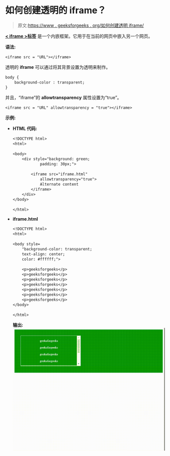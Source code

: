# 如何创建透明的 iframe？

> 原文:[https://www . geeksforgeeks . org/如何创建透明 iframe/](https://www.geeksforgeeks.org/how-to-create-a-transparent-iframe/)

**[< iframe >标签](https://www.geeksforgeeks.org/html-iframes/)** 是一个内嵌框架。它用于在当前的网页中嵌入另一个网页。

**语法:**

```htmlhtml
<iframe src = "URL"></iframe>
```

透明的 **iframe** 可以通过将其背景设置为透明来制作。

```htmlhtml
body {
    background-color : transparent;
}

```

并且，“iframe”的 **allowtransparency** 属性设置为“true”。

```htmlhtml
<iframe src = "URL" allowtransparency = "true"></iframe>
```

**示例:**

*   **HTML 代码:**

    ```htmlhtml
    <!DOCTYPE html>
    <html>

    <body>
        <div style="background: green; 
                padding: 30px;">

            <iframe src="iframe.html" 
                allowtransparency="true">
                Alternate content
            </iframe>
        </div>
    </body>

    </html>
    ```

*   **iframe.html**

    ```htmlhtml
    <!DOCTYPE html>
    <html>

    <body style=
        "background-color: transparent; 
        text-align: center; 
        color: #ffffff;">

        <p>geeksforgeeks</p>
        <p>geeksforgeeks</p>
        <p>geeksforgeeks</p>
        <p>geeksforgeeks</p>
        <p>geeksforgeeks</p>
        <p>geeksforgeeks</p>
        <p>geeksforgeeks</p>
    </body>

    </html>
    ```

    **输出:**
    ![output](img/a0b3db63e88be9b3ec441e364f29f1b8.png)
